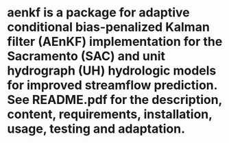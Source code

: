# aenkf is a package for adaptive conditional bias-penalized Kalman filter (AEnKF) implementation for the Sacramento (SAC) and unit hydrograph (UH) hydrologic models for improved streamflow prediction. See README.pdf for the description, content, requirements, installation, usage, testing and adaptation.
